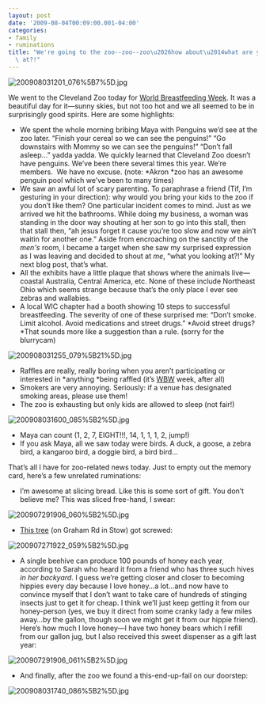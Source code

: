 ```yaml
---
layout: post
date: '2009-08-04T00:09:00.001-04:00'
categories:
- family
- ruminations
title: "We're going to the zoo--zoo--zoo\u2026how about\u2014what are you looking\
  \ at?!"
---
```



![200908031201_076%5B7%5D.jpg](/assets/2009/200908031201_076%5B7%5D.jpg)

We went to the Cleveland Zoo today for [World Breastfeeding Week](http://worldbreastfeedingweek.org/). It was a beautiful day for it—sunny skies, but not too hot and we all seemed to be in surprisingly good spirits. Here are some highlights:  <ul>   <li>We spent the whole morning bribing Maya with Penguins we’d see at the zoo later. “Finish your cereal so we can see the penguins!” “Go downstairs with Mommy so we can see the penguins!” “Don’t fall asleep…” yadda yadda. We quickly learned that Cleveland Zoo doesn’t have penguins. We’ve been there several times this year. We’re members.&#160; We have no excuse. (note: *Akron *zoo has an awesome penguin pool which we’ve been to many times) </li>    <li>We saw an awful lot of scary parenting. To paraphrase a friend (Tif, I’m gesturing in your direction): why would you bring your kids to the zoo if you don’t like them? One particular incident comes to mind. Just as we arrived we hit the bathrooms. While doing my business, a woman was standing in the door way shouting at her son to go into this stall, then that stall then, “ah jesus forget it cause you’re too slow and now we ain’t waitin for another one.” Aside from encroaching on the sanctity of the *men's* room, I became a target when she saw my surprised expression as I was leaving and decided to shout at *me*, “what you looking at?!” My next blog post, that’s what. </li>    <li>All the exhibits have a little plaque that shows where the animals live—coastal Australia, Central America, etc. None of these include Northeast Ohio which seems strange because that’s the only place I ever see zebras and wallabies. </li>    <li>A local WIC chapter had a booth showing 10 steps to successful breastfeeding. The severity of one of these surprised me: “Don’t smoke. Limit alcohol. Avoid medications and street drugs.” *Avoid street drugs? *That sounds more like a suggestion than a rule. (sorry for the blurrycam) </li> </ul>

![200908031255_079%5B21%5D.jpg](/assets/2009/200908031255_079%5B21%5D.jpg)   <ul>   <li>Raffles are really, really boring when you aren’t participating or interested in *anything *being raffled (it’s [WBW](http://worldbreastfeedingweek.org/) week, after all) </li>    <li>Smokers are very annoying. Seriously: if a venue has designated smoking areas, please use them! </li>    <li>The zoo is exhausting but only kids are allowed to sleep (not fair!) </li> </ul>

![200908031600_085%5B2%5D.jpg](/assets/2009/200908031600_085%5B2%5D.jpg)   <ul>   <li>Maya can count (1, 2, 7, EIGHT!!!, 14, 1, 1, 1, 2, jump!) </li>    <li>If you ask Maya, all we saw today were birds. A duck, a goose, a zebra bird, a kangaroo bird, a doggie bird, a bird bird… </li> </ul>

That’s all I have for zoo-related news today. Just to empty out the memory card, here’s a few unrelated ruminations:  <ul>   <li>I’m awesome at slicing bread. Like this is some sort of gift. You don’t believe me? This was sliced free-hand, I swear: </li> </ul>

![200907291906_060%5B2%5D.jpg](/assets/2009/200907291906_060%5B2%5D.jpg)   <ul>   <li>[This tree](http://maps.google.com/maps?f=q&source=s_q&hl=en&geocode=&q=&gl=us&ie=UTF8&ll=41.166306,-81.395806&spn=0,359.989067&t=h&z=17&layer=c&cbll=41.166309,-81.395928&panoid=8T8JJUBAggRZ738GKR5hZQ&cbp=12,66.99,,0,-11.52) (on Graham Rd in Stow) got screwed: </li> </ul>

![200907271922_059%5B2%5D.jpg](/assets/2009/200907271922_059%5B2%5D.jpg)   <ul>   <li>A single beehive can produce 100 pounds of honey each year, according to Sarah who heard it from a friend who has three such hives *in her backyard*. I guess we’re getting closer and closer to becoming hippies every day because I love honey…a lot…and now have to convince myself that I don’t want to take care of hundreds of stinging insects just to get it for cheap. I think we’ll just keep getting it from our honey-person (yes, we buy it direct from some cranky lady a few miles away…by the gallon, though soon we might get it from our hippie friend). Here’s how much I love honey—I have two honey bears which I refill from our gallon jug, but I also received this sweet dispenser as a gift last year: </li> </ul>

![200907291906_061%5B2%5D.jpg](/assets/2009/200907291906_061%5B2%5D.jpg)   <ul>   <li>And finally, after the zoo we found a this-end-up-fail on our doorstep: </li> </ul>

![200908031740_086%5B2%5D.jpg](/assets/2009/200908031740_086%5B2%5D.jpg)